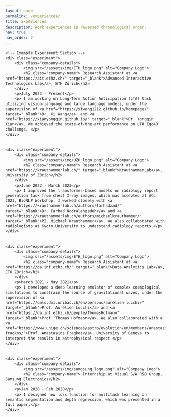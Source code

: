```yaml
---
layout: page
permalink: /experiences/
title: Experiences
description: Work experiences in reversed chronological order.
nav: true
nav_order: 7 
---
```

<html lang="en">
<head>
    <meta charset="UTF-8">
    <meta name="viewport" content="width=device-width, initial-scale=1.0">
    <title>My Experiment Page</title>
    <style>
        /* Add your CSS styles here */
        body {
            font-family: Arial, sans-serif;
        }
        .experiment {
            margin: 20px;
            border: 1px solid #ccc;
            padding: 20px;
            border-radius: 5px;
            display: flex;
            flex-direction: column;
            align-items: flex-start; /* Align items to the left */
        }
        .experiment img {
            max-width: 100px;
        }
        .company-details {
            display: flex;
            align-items: center;
        }
        .company-name {
            font-family: "Times New Roman", Times, serif;
            font-size: 20px;
            margin-left: 10px;
        }
        .experiment h2 {
            margin-top: 0;
            font-size: 24px;
        }
    </style>
</head>
<body>

    <!-- Example Experiment Section -->
    <div class="experiment">
        <div class="company-details">
            <img src="/assets/img/ETH_logo.png" alt="Company Logo">
            <h2 class="company-name"> Research Assistant at <a href="https://ait.ethz.ch/" target="_blank">Advanced Interactive Technologies Lab</a>, ETH Zürich</h2>
        </div>
        <p>July 2023 - Present</p>
        <p> I am working on Long-Term Action Anticipation (LTA) task utilizing vision-language and large language models, under the supervision of <a href="https://xiwang1212.github.io/homepage/" target="_blank">Dr. Xi Wang</a>  and <a href="https://xianyongqin.github.io/" target="_blank">Dr. Yongqin Xian</a>. We achieved the state-of-the-art performance on LTA Ego4D challenge. </p>
    </div>


    <div class="experiment">
        <div class="company-details">
            <img src="/assets/img/UZH_logo.png" alt="Company Logo">
            <h2 class="company-name"> Research Assistant at <a href="https://krauthammerlab.ch/" target="_blank">KrauthammerLab</a>, University of Zürich</h2>
        </div>
        <p>June 2022 - March 2023</p>
        <p> I improved the transformer-based models on radiology report generation task from chest X-ray images, which was accepted at ACL 2023, BioNLP Workshop. I worked closely with <a href="https://krauthammerlab.ch/authors/farhadzad/" target="_blank">Dr. Farhad Nooralahzadeh</a> and <a href="https://krauthammerlab.ch/authors/michaelkrauthammer/" target="_blank">PI. Michael Krauthammer</a>. We also collaborated with radiologists at Kyoto University to understand radiology reports.</p>
    </div>


    <div class="experiment">
        <div class="company-details">
            <img src="/assets/img/ETH_logo.png" alt="Company Logo">
            <h2 class="company-name"> Research Assistant at <a href="https://da.inf.ethz.ch/" target="_blank">Data Analytics Lab</a>, ETH Zürich</h2>
        </div>
        <p>March 2021 - May 2021</p>
        <p> I developed a deep learning emulator of complex cosmological simulations to constrain the source of gravitational waves, under the supervision of <a href="https://omls.dmi.unibas.ch/en/persons/aurelien-lucchi/" target="_blank">Prof. Aurelien Lucchi</a> and <a href="https://da.inf.ethz.ch/people/ThomasHofmann" target="_blank">Prof. Thomas Hofmann</a>. We also collaborated with a <a href="https://www.unige.ch/sciences/astro/evolution/en/members/anastasios-fragkos/">Prof. Anastasios Fragkos</a>, University of Geneva to interpret the results in astrophysical respect.</p>
    </div>


    <div class="experiment">
        <div class="company-details">
            <img src="/assets/img/samgsung_logo.png" alt="Company Logo">
            <h2 class="company-name"> Internship at Visual S/W R&D Group, Samsung Electronics</h2>
        </div>
        <p>Jan 2020 - Feb 2020</p>
        <p> I designed new loss function for multitask learning on semantic segmentation and depth regression, which was presented in a full paper.</p> 
    </div>


</body>
</html>

